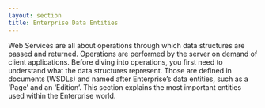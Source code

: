 ```yaml
---
layout: section
title: Enterprise Data Entities
---
```

Web Services are all about operations through which data structures are passed and returned. Operations are performed by the server on demand of client applications. Before diving into operations, you first need to understand what the data structures represent. Those are defined in documents (WSDLs) and named after Enterprise’s data entities, such as a ‘Page’ and an ‘Edition’. This section explains the most important entities used within the Enterprise world.
